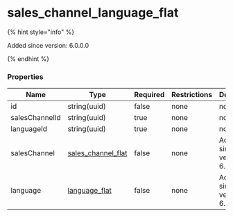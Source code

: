 
# sales_channel_language_flat

{% hint style="info" %}

Added since version: 6.0.0.0

{% endhint %}

### Properties

|Name|Type|Required|Restrictions|Description|
|---|---|---|---|---|
|id|string(uuid)|false|none|none|
|salesChannelId|string(uuid)|true|none|none|
|languageId|string(uuid)|true|none|none|
|salesChannel|[sales_channel_flat](/schema/sales_channel_flat.md)|false|none|Added since version: 6.0.0.0|
|language|[language_flat](/schema/language_flat.md)|false|none|Added since version: 6.0.0.0|
